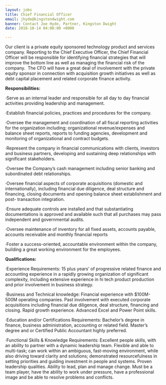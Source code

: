 ```yaml
---
layout: jobs
title: Chief Financial Officer
email: jhyde@kingstondwight.com
banner: Contact Joe Hyde, Partner, Kingston Dwight
date: 2018-10-14 04:00:00 +0000

---
```

Our client is a private equity sponsored technology product and services company. Reporting to the Chief Executive Officer, the Chief Financial Officer will be responsible for identifying financial strategies that will improve the bottom line as well as managing the financial risk of the company.  The CFO will have a great deal of involvement with the private equity sponsor in connection with acquisition growth initiatives as well as debt capital placement and related corporate finance activity.

**Responsibilities:**

·Serve as an internal leader and responsible for all day to day financial activities providing leadership and management.

·Establish financial policies, practices and procedures for the company.

·Oversee the management and coordination of all fiscal reporting activities for the organization including; organizational revenue/expenses and balance sheet reports, reports to funding agencies, development and monitoring of organizational and contract budgets.

·Represent the company in financial communications with clients, investors and business partners, developing and sustaining deep relationships with significant stakeholders.

·Oversee the Company’s cash management including senior banking and subordinated debt relationships.

·Oversee financial aspects of corporate acquisitions (domestic and internationally), including financial due diligence, deal structure and financing, closing documents and opening balance sheet establishment and post- transaction integration.

·Ensure adequate controls are installed and that substantiating documentations is approved and available such that all purchases may pass independent and governmental audits.

·Oversee maintenance of inventory for all fixed assets, accounts payable, accounts receivable and monthly financial reports

·Foster a success-oriented, accountable environment within the company, building a great working environment for the employees.

**Qualifications:**

·Experience Requirements: 15 plus years’ of progressive related finance and accounting experience in a rapidly growing organization of significant complexity, including extensive experience in hi tech product production and prior involvement in business strategy.

·Business and Technical knowledge: Financial experience with $100M- 500M operating companies. Past involvement with executed corporate acquisitions including financial due diligence, deal structure, financing and closing. Rapid growth experience. Advanced Excel and Power Point skills.

·Education and/or Certifications Requirements: Bachelor’s degree in finance, business administration, accounting or related field. Master’s degree and or Certified Public Accountant highly preferred.

·Functional Skills & Knowledge Requirements: Excellent people skills, with an ability to partner with a dynamic leadership team. Flexible and able to multi-task; can work within an ambiguous, fast-moving environment, while also driving toward clarity and solutions; demonstrated resourcefulness in setting priorities and guiding investment in people and systems. Proven leadership qualities. Ability to lead, plan and manage change. Must be a team player, have the ability to work under pressure, have a professional image and be able to resolve problems and conflicts.